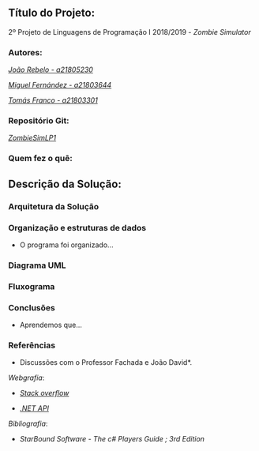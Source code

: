 ## Título do Projeto:

2º Projeto de Linguagens de Programação I 2018/2019 - *Zombie Simulator*

### Autores:

*[João Rebelo - a21805230](https://github.com/JBernardoRebelo)*

*[Miguel Fernández - a21803644](https://github.com/MizuRyujin)*

*[Tomás Franco - a21803301](https://github.com/ThomasFranque)*

### Repositório Git:

*[ZombieSimLP1](https://github.com/ThomasFranque/ZombieSimLP1)*

### Quem fez o quê:



## Descrição da Solução:

### Arquitetura da Solução

### Organização e estruturas de dados

- O programa foi organizado...

### Diagrama UML

### Fluxograma

### Conclusões

- Aprendemos que...

### Referências

- Discussões com o Professor Fachada e João David*.

*Webgrafia*:
- *[Stack overflow](https://stackoverflow.com/)*

- *[.NET API](https://docs.microsoft.com/en-us/dotnet/api/?view=netcore-2.2)*
  
*Bibliografia*:
- *StarBound Software - The c# Players Guide ; 3rd Edition*